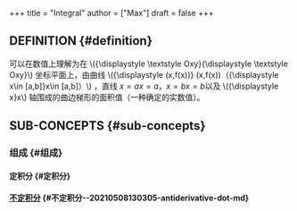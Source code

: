 +++
title = "Integral"
author = ["Max"]
draft = false
+++

## DEFINITION {#definition}

可以在数值上理解为在
\\({\displaystyle \textstyle Oxy}{\displaystyle \textstyle Oxy}\\)
坐标平面上，由曲线
\\({\displaystyle (x,f(x))} (x,f(x))（{\displaystyle x\in [a,b]}x\in [a,b]）\\)
，直线
${\displaystyle x=a}x=a，{\displaystyle x=b}{\displaystyle x=b}$以及
\\({\displaystyle x}x\\)
轴围成的曲边梯形的面积值（一种确定的实数值）。


## SUB-CONCEPTS {#sub-concepts}


### 组成 {#组成}


#### 定积分 {#定积分}


#### [不定积分](20210508130305-antiderivative.md) {#不定积分--20210508130305-antiderivative-dot-md}
